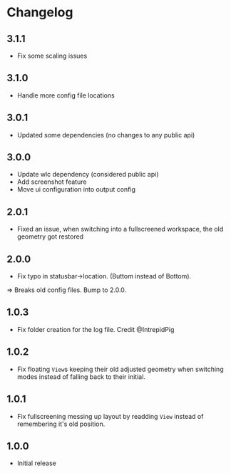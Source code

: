 # Changelog

## 3.1.1

- Fix some scaling issues

## 3.1.0

- Handle more config file locations

## 3.0.1

- Updated some dependencies (no changes to any public api)

## 3.0.0

- Update wlc dependency (considered public api)
- Add screenshot feature
- Move ui configuration into output config

## 2.0.1

- Fixed an issue, when switching into a fullscreened workspace, the old geometry got restored

## 2.0.0

- Fix typo in statusbar->location. (Buttom instead of Bottom).

=> Breaks old config files. Bump to 2.0.0.

## 1.0.3

- Fix folder creation for the log file. Credit @IntrepidPig

## 1.0.2

- Fix floating `View`s keeping their old adjusted geometry when switching modes instead of falling back to their initial.

## 1.0.1

- Fix fullscreening messing up layout by readding `View` instead of remembering it's old position.

## 1.0.0

- Initial release
